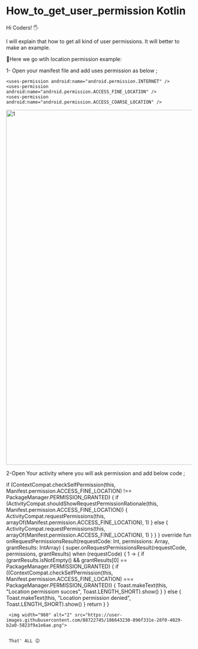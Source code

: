# How_to_get_user_permission Kotlin

Hi Coders! 🖐

I will explain that how to get all kind of user permissions. It will better to make an example.

🚀Here we go wtih location permission example:

1- Open your manifest file and add uses permission as below ;

    <uses-permission android:name="android.permission.INTERNET" />
    <uses-permission android:name="android.permission.ACCESS_FINE_LOCATION" />
    <uses-permission android:name="android.permission.ACCESS_COARSE_LOCATION" />
    
<img width="960" alt="1" src="https://user-images.githubusercontent.com/88722745/186642177-60b9722a-d9fc-4a07-ba0b-2e5d63335f0b.png">

2-Open Your activity where you will ask permission and add below code ;

if (ContextCompat.checkSelfPermission(this,
                Manifest.permission.ACCESS_FINE_LOCATION) !==
            PackageManager.PERMISSION_GRANTED) {
            if (ActivityCompat.shouldShowRequestPermissionRationale(this,
                    Manifest.permission.ACCESS_FINE_LOCATION)) {
                ActivityCompat.requestPermissions(this,
                    arrayOf(Manifest.permission.ACCESS_FINE_LOCATION), 1)
            } else {
                ActivityCompat.requestPermissions(this,
                    arrayOf(Manifest.permission.ACCESS_FINE_LOCATION), 1)
            }
        }
    }
    override fun onRequestPermissionsResult(requestCode: Int, permissions: Array<String>,
                                            grantResults: IntArray) {
        super.onRequestPermissionsResult(requestCode, permissions, grantResults)
        when (requestCode) {
            1 -> {
                if (grantResults.isNotEmpty() && grantResults[0] ==
                    PackageManager.PERMISSION_GRANTED) {
                    if ((ContextCompat.checkSelfPermission(this,
                            Manifest.permission.ACCESS_FINE_LOCATION) ===
                                PackageManager.PERMISSION_GRANTED)) {
                        Toast.makeText(this, "Location permissiom succes", Toast.LENGTH_SHORT).show()
                    }
                } else {
                    Toast.makeText(this, "Location permission denied", Toast.LENGTH_SHORT).show()
                }
                return
            }
        }
     
     <img width="960" alt="2" src="https://user-images.githubusercontent.com/88722745/186643230-896f331e-28f0-4029-b2a0-5823f9a1e6ae.png">

     
     That' ALL 😊
        

